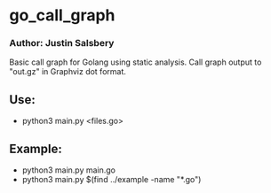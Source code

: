 # go_call_graph
### Author: Justin Salsbery
Basic call graph for Golang using static analysis. Call graph output to "out.gz" in Graphviz dot format.
## Use:
- python3 main.py <files.go>
## Example:
- python3 main.py main.go
- python3 main.py $(find ../example -name "*.go")
